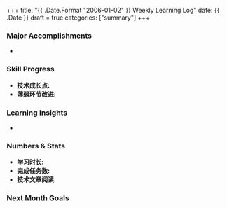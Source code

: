+++
title: "{{ .Date.Format "2006-01-02" }} Weekly Learning Log"
date: {{ .Date }}
draft = true
categories: ["summary"]
+++

### Major Accomplishments
- 

### Skill Progress
- **技术成长点:**
- **薄弱环节改进:**

### Learning Insights
- 

### Numbers & Stats
- **学习时长:**
- **完成任务数:**
- **技术文章阅读:**

### Next Month Goals